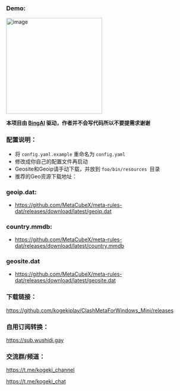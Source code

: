 ### Demo:

<img width="258" alt="image" src="https://user-images.githubusercontent.com/46434871/233952742-3c82c48a-3ec0-4cfd-9182-ae597f8ac430.png">

**本项目由 [BingAI](https://www.bing.com/?/ai) 驱动，作者并不会写代码所以不要提需求谢谢**

### 配置说明：
- 将 `config.yaml.example` 重命名为 `config.yaml `
- 修改成你自己的配置文件再启动
- Geosite和Geoip请手动下载，并放到 `foo/bin/resources `目录
- 推荐的Geo资源下载地址：

### geoip.dat:
- https://github.com/MetaCubeX/meta-rules-dat/releases/download/latest/geoip.dat

### country.mmdb:
- https://github.com/MetaCubeX/meta-rules-dat/releases/download/latest/country.mmdb

### geosite.dat
- https://github.com/MetaCubeX/meta-rules-dat/releases/download/latest/geosite.dat


### 下载链接：
https://github.com/kogekiplay/ClashMetaForWindows_Mini/releases

### 自用订阅转换：
https://sub.wushidi.gay

### 交流群/频道：
https://t.me/kogeki_channel

https://t.me/kogeki_chat
